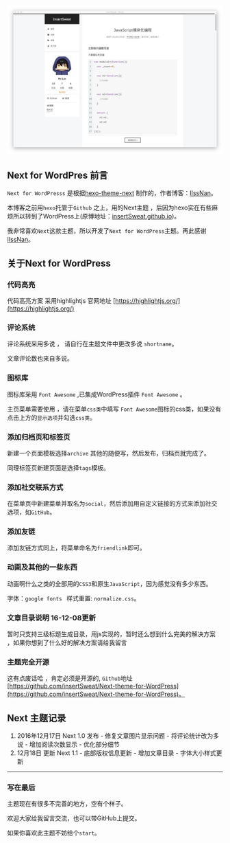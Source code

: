  ![Next](screenshot.png)
## Next for WordPres 前言 
`Next for WordPresss` 是根据[hexo-theme-next](https://github.com/iissnan/hexo-theme-next) 制作的，作者博客：[IIssNan](http://notes.iissnan.com/)。

本博客之前用`hexo`托管于`Github` 之上，用的Next主题 ，后因为hexo实在有些麻烦所以转到了WordPress上(原博地址：[insertSweat.github.io](http://insertSweat.github.io))。

我非常喜欢`Next`这款主题，所以开发了`Next for WordPress`主题。再此感谢[IIssNan](http://notes.iissnan.com/)。
<!--more-->
## 关于Next for WordPress 
### 代码高亮
代码高亮方案 采用highlightjs 官网地址 [https://highlightjs.org/](https://highlightjs.org/)
### 评论系统
评论系统采用多说 ， 请自行在主题文件中更改多说 `shortname`。

文章评论数也来自多说。
### 图标库
图标库采用 `Font Awesome`  ,已集成WordPress插件 `Font Awesome` 。

主页菜单需要使用 ，请在菜单`css类`中填写 `Font Awesome`图标的css类，如果没有点击上方的`显示选项`并勾选`css类`。
### 添加归档页和标签页
新建一个页面模板选择`archive` 其他的随便写，然后发布，归档页就完成了。

同理标签页新建页面是选择`tags`模板。
### 添加社交联系方式
在菜单页中新建菜单并取名为`social`，然后添加用自定义链接的方式来添加社交选项，如`GitHub`。
### 添加友链
添加友链方式同上，将菜单命名为`friendlink`即可。
### 动画及其他的一些东西
动画啊什么之类的全部用的`CSS3`和原生`JavaScript`，因为感觉没有多少东西。

字体：`google fonts `  样式重置: `normalize.css`。
### 文章目录说明 16-12-08更新
暂时只支持三级标题生成目录，用js实现的，暂时还么想到什么完美的解决方案 ，如果你想到了什么好的解决方案请给我留言
### 主题完全开源
这有点废话哈 ，肯定必须是开源的, `Github`地址[https://github.com/insertSweat/Next-theme-for-WordPress](https://github.com/insertSweat/Next-theme-for-WordPress)。
## Next 主题记录
1. 2016年12月17日  Next 1.0 发布
		 - 修复文章图片显示问题
		 - 将评论统计改为多说
		 - 增加阅读次数显示
		 - 优化部分细节
2. 12月18日  更新  Next 1.1
		- 底部版权信息更新
		- 增加文章目录
		- 字体大小样式更新
----
### 写在最后
主题现在有很多不完善的地方，空有个样子。

欢迎大家给我留言交流，也可以带GitHub上提交。

如果你喜欢此主题不妨给个`start`。 